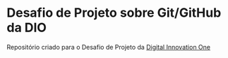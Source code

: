 # Desafio de Projeto sobre Git/GitHub da DIO

Repositório criado para o Desafio de Projeto da [Digital Innovation One](https://www.dio.me/en)